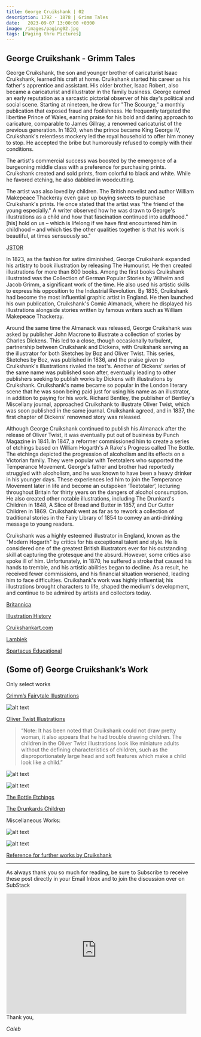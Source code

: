 ```yaml
---
title: George Cruikshank | 02
description: 1792 - 1878 | Grimm Tales
date:   2023-09-07 13:00:00 +0300
image: /images/paging02.jpg
tags: [Paging thru Pictures]
---
```


## George Cruikshank - Grimm Tales

George Cruikshank, the son and younger brother of caricaturist Isaac Cruikshank, learned his craft at home. Cruikshank started his career as his father's apprentice and assistant. His older brother, Isaac Robert, also became a caricaturist and illustrator in the family business. George earned an early reputation as a sarcastic pictorial observer of his day's political and social scene. Starting at nineteen, he drew for "The Scourge," a monthly publication that exposed fraud and foolishness. He frequently targeted the libertine Prince of Wales, earning praise for his bold and daring approach to caricature, comparable to James Gillray, a renowned caricaturist of the previous generation. In 1820, when the prince became King George IV, Cruikshank's relentless mockery led the royal household to offer him money to stop. He accepted the bribe but humorously refused to comply with their conditions.

The artist's commercial success was boosted by the emergence of a burgeoning middle class with a preference for purchasing prints. Cruikshank created and sold prints, from colorful to black and white. While he favored etching, he also dabbled in woodcutting.

The artist was also loved by children. The British novelist and author William Makepeace Thackeray even gave up buying sweets to purchase Cruikshank's prints. He once stated that the artist was "the friend of the young especially." A writer observed how he was drawn to George's illustrations as a child and how that fascination continued into adulthood." [his] hold on us – which is lifelong if we have first encountered him in childhood – and which ties the other qualities together is that his work is beautiful, at times sensuously so."

<a href="https://www.jstor.org/stable/26409891?seq=1#page_scan_tab_contents"><u>JSTOR</u></a>

In 1823, as the fashion for satire diminished, George Cruikshank expanded his artistry to book illustration by releasing The Humourist. He then created illustrations for more than 800 books. Among the first books Cruikshank illustrated was the Collection of German Popular Stories by Wilhelm and Jacob Grimm, a significant work of the time. He also used his artistic skills to express his opposition to the Industrial Revolution. By 1835, Cruikshank had become the most influential graphic artist in England. He then launched his own publication, Cruikshank's Comic Almanack, where he displayed his illustrations alongside stories written by famous writers such as William Makepeace Thackeray.

Around the same time the Almanack was released, George Cruikshank was asked by publisher John Macrone to illustrate a collection of stories by Charles Dickens. This led to a close, though occasionally turbulent, partnership between Cruikshank and Dickens, with Cruikshank serving as the illustrator for both Sketches by Boz and Oliver Twist. This series, Sketches by Boz, was published in 1836, and the praise given to Cruikshank's illustrations rivaled the text's. Another of Dickens' series of the same name was published soon after, eventually leading to other publishers seeking to publish works by Dickens with illustrations by Cruikshank. Cruikshank's name became so popular in the London literary scene that he was soon being paid just for using his name as an illustrator, in addition to paying for his work. Richard Bentley, the publisher of Bentley's Miscellany journal, approached Cruikshank to illustrate Oliver Twist, which was soon published in the same journal. Cruikshank agreed, and in 1837, the first chapter of Dickens' renowned story was released.

Although George Cruikshank continued to publish his Almanack after the release of Oliver Twist, it was eventually put out of business by Punch Magazine in 1841. In 1847, a reformer commissioned him to create a series of etchings based on William Hogarth's A Rake's Progress called The Bottle. The etchings depicted the progression of alcoholism and its effects on a Victorian family. They were popular with Teetotalers who supported the Temperance Movement. George's father and brother had reportedly struggled with alcoholism, and he was known to have been a heavy drinker in his younger days. These experiences led him to join the Temperance Movement later in life and become an outspoken ‘Teetotaler’, lecturing throughout Britain for thirty years on the dangers of alcohol consumption. He also created other notable illustrations, including The Drunkard's Children in 1848, A Slice of Bread and Butter in 1857, and Our Gutter Children in 1869. Cruikshank went as far as to rework a collection of traditional stories in the Fairy Library of 1854 to convey an anti-drinking message to young readers.

Cruikshank was a highly esteemed illustrator in England, known as the "Modern Hogarth" by critics for his exceptional talent and style. He is considered one of the greatest British illustrators ever for his outstanding skill at capturing the grotesque and the absurd. However, some critics also spoke ill of him. Unfortunately, in 1870, he suffered a stroke that caused his hands to tremble, and his artistic abilities began to decline. As a result, he received fewer commissions, and his financial situation worsened, leading him to face difficulties. Cruikshank's work was highly influential; his illustrations brought characters to life, shaped the medium's development, and continue to be admired by artists and collectors today.

<a href="https://www.britannica.com/biography/George-Cruikshank"><u>Britannica</u></a>

<a href="https://www.illustrationhistory.org/artists/george-cruikshank"><u>Illustration History</u></a>

<a href="https://cruikshankart.com/biography/"><u>Cruikshankart.com</u></a>

<a href="https://www.lambiek.net/artists/c/cruikshank_george.htm"><u>Lambiek</u></a>

<a href="https://spartacus-educational.com/PRcruikshank.htm" ><u>Spartacus Educational</u></a>

## (Some of) George Cruikshank’s Work

Only select works

<u><p style="color:#C68975;">[Grimm’s Fairytale Illustrations ](https://tygertale.com/2015/02/08/grimm-by-cruikshank/)</u></p>

![alt text](/images/paging02-01.jpg)

<u><p style="color:#C68975;">[Oliver Twist Illustrations](https://www.charlesdickenspage.com/illustrations-twist.html)</u></p>

> “Note: It has been noted that Cruikshank could not draw pretty woman, it also appears that he had trouble drawing children. The children in the Oliver Twist illustrations look like miniature adults without the defining characteristics of children, such as the disproportionately large head and soft features which make a child look like a child.”

![alt text](/images/paging02-02.png)

![alt text](/images/paging02-03.jpg)

<u>[The Bottle Etchings](https://en.wikipedia.org/wiki/The_Bottle_(etchings))</u>

<u>[The Drunkards Children](https://victorianweb.org/art/illustration/cruikshank/drunkard1.html)</u>

Miscellaneous Works:

![alt text](/images/paging02-04.jpg)

![alt text](/images/paging02-05.jpg)

<u>[Reference for further works by Cruikshank](https://victorianweb.org/art/illustration/cruikshank/index.html)</u>

***

As always thank you so much for reading, be sure to Subscribe to receive these post directly in your Email Inbox and to join the discussion over on SubStack

<iframe src="https://thewanderway.substack.com/embed" width="480" height="320" style="border:1px solid #EEE; background:white;" frameborder="0" scrolling="no"></iframe>
<br>
Thank you,

*Caleb*
